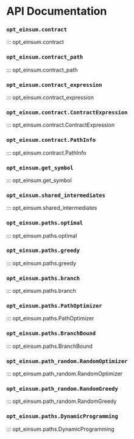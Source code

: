 # API Documentation

### `opt_einsum.contract`

::: opt_einsum.contract
    <!-- :docstring: -->

### `opt_einsum.contract_path`

::: opt_einsum.contract_path
    <!-- :docstring: -->

### `opt_einsum.contract_expression`

::: opt_einsum.contract_expression
    <!-- :docstring:
    :members: -->

### `opt_einsum.contract.ContractExpression`

::: opt_einsum.contract.ContractExpression
    <!-- :docstring:
    :members: -->

### `opt_einsum.contract.PathInfo`

::: opt_einsum.contract.PathInfo
    <!-- :docstring: -->

### `opt_einsum.get_symbol`

::: opt_einsum.get_symbol
    <!-- :docstring: -->

### `opt_einsum.shared_intermediates`

::: opt_einsum.shared_intermediates
    <!-- :docstring: -->

### `opt_einsum.paths.optimal`

::: opt_einsum.paths.optimal
    <!-- :docstring: -->

### `opt_einsum.paths.greedy`

::: opt_einsum.paths.greedy
    <!-- :docstring: -->

### `opt_einsum.paths.branch`

::: opt_einsum.paths.branch
    <!-- :docstring: -->

### `opt_einsum.paths.PathOptimizer`

::: opt_einsum.paths.PathOptimizer
    <!-- :docstring:
    :members: -->

### `opt_einsum.paths.BranchBound`

::: opt_einsum.paths.BranchBound
    <!-- :docstring:
    :members: -->

### `opt_einsum.path_random.RandomOptimizer`

::: opt_einsum.path_random.RandomOptimizer
    <!-- :docstring:
    :members: -->

### `opt_einsum.path_random.RandomGreedy`

::: opt_einsum.path_random.RandomGreedy
    <!-- :docstring:
    :members: -->

### `opt_einsum.paths.DynamicProgramming`

::: opt_einsum.paths.DynamicProgramming
    <!-- :docstring:
    :members: -->
